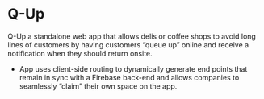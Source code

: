 Q-Up
===
Q-Up a standalone web app that allows delis or coffee shops to avoid long lines of customers by having customers “queue up” online and receive a notification when they should return onsite.

* App uses client-side routing to dynamically generate end points that remain in sync with a Firebase back-end and allows companies to seamlessly “claim” their own space on the app.
